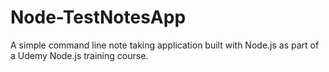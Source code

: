 # Node-TestNotesApp

A simple command line note taking application built with Node.js as part of a Udemy Node.js training course.
